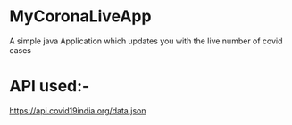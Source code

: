 # MyCoronaLiveApp
A simple java Application which updates you with the live number of covid cases<br/>

# API used:-
https://api.covid19india.org/data.json 

